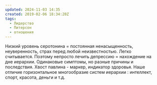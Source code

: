 ```yaml
---
updated: 2024-11-03 14:35
created: 2019-02-06 18:34:20Z
tags:
  - Лидерство
  - Питерсон
  - отношения
---
```


Низкий уровень серотонина = постоянная ненасыщенность, неуверенность, страх перед любой неизвестностью. Легко считывается. Поэтому непросто лечить депрессию = нахождение на дне иерархии. Одинаковые симптомы, но разные причины и последствия. Хвост павлина - маркер, индикатор здоровья. Наше отличие горизонтальное многообразие систем иерархии : интеллект, спорт, красота, деньги и т.д.